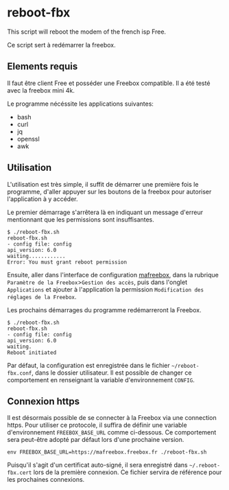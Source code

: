 # reboot-fbx

This script will reboot the modem of the french isp Free.

Ce script sert à redémarrer la freebox.

## Elements requis

Il faut être client Free et posséder une Freebox compatible.  Il a été testé
avec la freebox mini 4k.

Le programme nécéssite les applications suivantes:
- bash
- curl
- jq
- openssl
- awk

## Utilisation

L'utilisation est très simple, il suffit de démarrer une première fois le
programme, d'aller appuyer sur les boutons de la freebox pour autoriser
l'application à y accéder.

Le premier démarrage s'arrêtera là en indiquant un message d'erreur mentionnant
que les permissions sont insuffisantes.

```
$ ./reboot-fbx.sh
reboot-fbx.sh
- config file: config
api_version: 6.0
waiting............
Error: You must grant reboot permission
```

Ensuite, aller dans l'interface de configuration
[mafreebox](http://mafreebox.freebox.fr), dans la rubrique `Paramètre de la
Freebox`>`Gestion des accès`, puis dans l'onglet `Applications` et ajouter à
l'application la permission `Modification des réglages de la Freebox`.

Les prochains démarrages du programme redémarreront la Freebox.

```
$ ./reboot-fbx.sh
reboot-fbx.sh
- config file: config
api_version: 6.0
waiting.
Reboot initiated
```

Par défaut, la configuration est enregistrée dans le fichier
`~/reboot-fbx.conf`, dans le dossier utilisateur. Il est possible de changer ce
comportement en renseignant la variable d'environnement `CONFIG`.

## Connexion https

Il est désormais possible de se connecter à la Freebox via une connection
https. Pour utiliser ce protocole, il suffira de définir une variable
d'environnement `FREEBOX_BASE_URL` comme ci-dessous. Ce comportement sera
peut-être adopté par défaut lors d'une prochaine version.

```
env FREEBOX_BASE_URL=https://mafreebox.freebox.fr ./reboot-fbx.sh
```

Puisqu'il s'agit d'un certificat auto-signé, il sera enregistré dans
`~/.reboot-fbx.cert` lors de la première connexion. Ce fichier servira de
référence pour les prochaines connexions.
